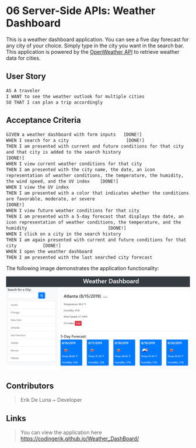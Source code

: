 # 06 Server-Side APIs: Weather Dashboard

This is a weather dashboard application. You can see a five day forecast for any city of your choice.
Simply type in the city you want in the search bar. This application is powered by the [OpenWeather API](https://openweathermap.org/api) to retrieve weather data for cities.

## User Story

```
AS A traveler
I WANT to see the weather outlook for multiple cities
SO THAT I can plan a trip accordingly
```

## Acceptance Criteria

```
GIVEN a weather dashboard with form inputs   [DONE!]
WHEN I search for a city                      [DONE!]
THEN I am presented with current and future conditions for that city and that city is added to the search history                               [DONE!]
WHEN I view current weather conditions for that city   
THEN I am presented with the city name, the date, an icon representation of weather conditions, the temperature, the humidity, the wind speed, and the UV index    [DONE!]
WHEN I view the UV index
THEN I am presented with a color that indicates whether the conditions are favorable, moderate, or severe                                                               [DONE!]
WHEN I view future weather conditions for that city
THEN I am presented with a 5-day forecast that displays the date, an icon representation of weather conditions, the temperature, and the humidity                               [DONE!]
WHEN I click on a city in the search history                                
THEN I am again presented with current and future conditions for that city          [DONE!]
WHEN I open the weather dashboard
THEN I am presented with the last searched city forecast
```

The following image demonstrates the application functionality:

![weather dashboard demo](./Assets/06-server-side-apis-homework-demo.png)

## Contributors

> Erik De Luna ~ Developer 

## Links

> You can view the application here https://codingerik.github.io/Weather_DashBoard/
